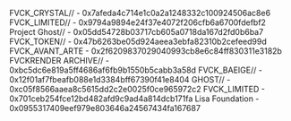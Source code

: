 FVCK_CRYSTAL// - 0x7afeda4c714e1c0a2a1248332c100924506ac8e6
FVCK_LIMITED// - 0x9794a9894e24f37e4072f206cfb6a6700fdefbf2
Project Ghost// - 0x05dd54728b03717cb605a0718da167d2fd0b6ba7
FVCK_TOKEN// - 0x47b6263be05d924aeea3ebfa82310b2cefeed99d
FVCK_AVANT_ARTE - 0x2f6209837029040993cb8e6c84ff830311e3182b
FVCKRENDER ARCHIVE// - 0xbc5dc6e819a5ff4686af6fb9b1550b5cabb3a58d
FVCK_BAEIGE// - 0x12f01af7fbeafb088e1d3384bff67390f41e8404
GHOST// - 0xc05f8566aaea8c5615dd2c2e0025f0ce965972c2
FVCK_LIMITED - 0x701ceb254fce12bd482afd9c9ad4a814dcb171fa
Lisa Foundation - 0x0955317409eef979e803646a24567434fa167687